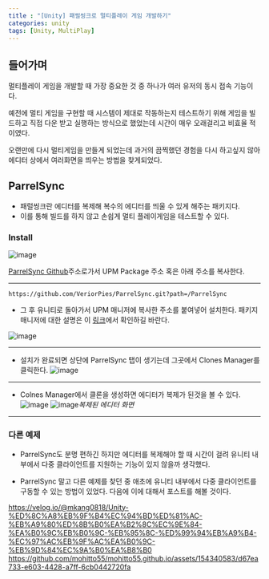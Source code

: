 ```yaml
---
title : "[Unity] 패럴씽크로 멀티플레이 게임 개발하기"
categories: unity
tags: [Unity, MultiPlay]
---
```


## 들어가며
멀티플레이 게임을 개발할 때 가장 중요한 것 중 하나가 여러 유저의 동시 접속 기능이다.

예전에 멀티 게임을 구현할 때 시스템이 제대로 작동하는지 테스트하기 위해 게임을 빌드하고 직접 다운 받고 실행하는 방식으로 했었는데 시간이 매우 오래걸리고 비효율 적이였다.

오랜만에 다시 멀티게임을 만들게 되었는데 과거의 끔찍했던 경험을 다시 하고싶지 않아 에디터 상에서 여러화면을 띄우는 방법을 찾게되었다.

## ParrelSync
- 패럴씽크란 에디터를 복제해 복수의 에디터를 띄울 수 있게 해주는 패키지다.
- 이를 통해 빌드를 하지 않고 손쉽게 멀티 플레이게임을 테스트할 수 있다.


### Install
![image](https://github.com/mohitto55/mohitto55.github.io/assets/154340583/d67ea733-e603-4428-a7ff-6cb0442720fa)


[ParrelSync Github](https://github.com/VeriorPies/ParrelSync/)주소로가서 UPM Package 주소 혹은 아래 주소를 복사한다.

---

```
https://github.com/VeriorPies/ParrelSync.git?path=/ParrelSync
```

- 그 후 유니티로 돌아가서 UPM 매니저에 복사한 주소를 붙여넣어 설치한다.
패키지 매니저에 대한 설명은 이 [링크](https://docs.unity3d.com/kr/2020.3/Manual/upm-ui.html)에서 확인하길 바란다.

![image](https://github.com/mohitto55/mohitto55.github.io/assets/154340583/80755f1a-498a-4549-b2fc-edb8063ca168)

---

- 설치가 완료되면 상단에 ParrelSync 탭이 생기는데 그곳에서 Clones Manager를 클릭한다.
![image](https://github.com/mohitto55/mohitto55.github.io/assets/154340583/fc40aa2b-a004-41f2-94f0-3e16130c45b3)

---

- Colnes Manager에서 클론을 생성하면 에디터가 복제가 된것을 볼 수 있다.
![image](https://github.com/mohitto55/mohitto55.github.io/assets/154340583/72a2c856-adcc-4f77-87a5-db6c0671a800)
![image](https://github.com/mohitto55/mohitto55.github.io/assets/154340583/24476680-7589-4370-8490-90685de1588a)*복제된 에디터 화면*

---

### 다른 예제
- ParrelSync도 분명 편하긴 하지만 에디터를 복제해야 할 때 시간이 걸려 유니티 내부에서 다중 클라이언트를 지원하는 기능이 있지 않을까 생각했다.

- ParrelSync 말고 다른 예제를 찾던 중 애초에 유니티 내부에서 다중 클라이언트를 구동할 수 있는 방법이 있었다. 다음에 이에 대해서 포스트를 해볼 것이다.


<div class="Reference">
<div class="callout-header"> </div>
<p>
<a href="https://velog.io/@mkang0818/Unity-%ED%8C%A8%EB%9F%B4%EC%94%BD%ED%81%AC-%EB%A9%80%ED%8B%B0%EA%B2%8C%EC%9E%84-%EA%B0%9C%EB%B0%9C-%EB%95%8C-%ED%99%94%EB%A9%B4-%EC%97%AC%EB%9F%AC%EA%B0%9C-%EB%9D%84%EC%9A%B0%EA%B8%B0">https://velog.io/@mkang0818/Unity-%ED%8C%A8%EB%9F%B4%EC%94%BD%ED%81%AC-%EB%A9%80%ED%8B%B0%EA%B2%8C%EC%9E%84-%EA%B0%9C%EB%B0%9C-%EB%95%8C-%ED%99%94%EB%A9%B4-%EC%97%AC%EB%9F%AC%EA%B0%9C-%EB%9D%84%EC%9A%B0%EA%B8%B0</a>
<a href="https://github.com/mohitto55/mohitto55.github.io/assets/154340583/d67ea733-e603-4428-a7ff-6cb0442720fa">https://github.com/mohitto55/mohitto55.github.io/assets/154340583/d67ea733-e603-4428-a7ff-6cb0442720fa</a>
</p>
</div>
